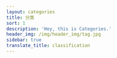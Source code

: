 ```yaml
---
layout: categories
title: 分类
sort: 1
description: 'Hey, this is Categories.'
header_img: /img/header_img/tag.jpg
sidebar: true
translate_title: classification
---
```

